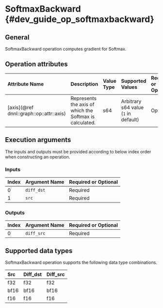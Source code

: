 SoftmaxBackward {#dev_guide_op_softmaxbackward}
===============================================

## General

SoftmaxBackward operation computes gradient for Softmax.

## Operation attributes

| Attribute Name                           | Description                                             | Value Type | Supported Values                     | Required or Optional |
|:-----------------------------------------|:--------------------------------------------------------|:-----------|:-------------------------------------|:---------------------|
| [axis](@ref dnnl::graph::op::attr::axis) | Represents the axis of which the Softmax is calculated. | s64        | Arbitrary s64 value (`1` in default) | Optional             |

## Execution arguments

The inputs and outputs must be provided according to below index order when
constructing an operation.

### Inputs

| Index | Argument Name | Required or Optional |
|:------|---------------|----------------------|
| 0     | `diff_dst`    | Required             |
| 1     | `src`         | Required             |

### Outputs

| Index | Argument Name | Required or Optional |
|:------|:--------------|:---------------------|
| 0     | `diff_src`    | Required             |

## Supported data types

SoftmaxBackward operation supports the following data type combinations.

| Src  | Diff_dst | Diff_src |
|:-----|:---------|:---------|
| f32  | f32      | f32      |
| bf16 | bf16     | bf16     |
| f16  | f16      | f16      |
